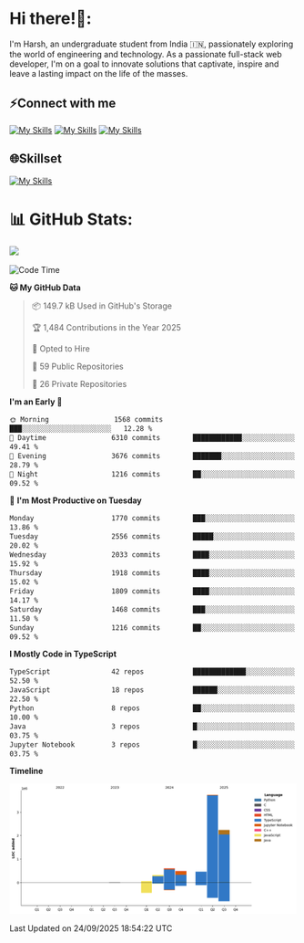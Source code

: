 
# Hi there!👋:
<p> I'm Harsh, an undergraduate student from India 🇮🇳, passionately exploring the world of engineering and technology. As a passionate full-stack web developer, I'm on a goal to innovate solutions that captivate, inspire and leave a lasting impact on the life of the masses. </p>

## ⚡Connect with me

[![My Skills](https://skillicons.dev/icons?i=gmail)](mailto:harshpandey.tech@gmail.com) [![My Skills](https://skillicons.dev/icons?i=linkedin)](https://linkedin.com/in/harsh3dev) [![My Skills](https://skillicons.dev/icons?i=twitter)](https://x.com/harshxai)

## 🌐Skillset
[![My Skills](https://skillicons.dev/icons?i=js,ts,react,nextjs,nodejs,tailwind,mongo,express,postgres,prisma,html,css,docker,aws,cpp,git,vscode,figma)](https://skillicons.dev)


# 📊 GitHub Stats:
![](https://komarev.com/ghpvc/?username=harsh3dev)

<!--START_SECTION:waka-->
![Code Time](http://img.shields.io/badge/Code%20Time-594%20hrs%2042%20mins-blue)

**🐱 My GitHub Data** 

> 📦 149.7 kB Used in GitHub's Storage 
 > 
> 🏆 1,484 Contributions in the Year 2025
 > 
> 💼 Opted to Hire
 > 
> 📜 59 Public Repositories 
 > 
> 🔑 26 Private Repositories 
 > 
**I'm an Early 🐤** 

```text
🌞 Morning                1568 commits        ███░░░░░░░░░░░░░░░░░░░░░░   12.28 % 
🌆 Daytime                6310 commits        ████████████░░░░░░░░░░░░░   49.41 % 
🌃 Evening                3676 commits        ███████░░░░░░░░░░░░░░░░░░   28.79 % 
🌙 Night                  1216 commits        ██░░░░░░░░░░░░░░░░░░░░░░░   09.52 % 
```
📅 **I'm Most Productive on Tuesday** 

```text
Monday                   1770 commits        ███░░░░░░░░░░░░░░░░░░░░░░   13.86 % 
Tuesday                  2556 commits        █████░░░░░░░░░░░░░░░░░░░░   20.02 % 
Wednesday                2033 commits        ████░░░░░░░░░░░░░░░░░░░░░   15.92 % 
Thursday                 1918 commits        ████░░░░░░░░░░░░░░░░░░░░░   15.02 % 
Friday                   1809 commits        ████░░░░░░░░░░░░░░░░░░░░░   14.17 % 
Saturday                 1468 commits        ███░░░░░░░░░░░░░░░░░░░░░░   11.50 % 
Sunday                   1216 commits        ██░░░░░░░░░░░░░░░░░░░░░░░   09.52 % 
```


**I Mostly Code in TypeScript** 

```text
TypeScript               42 repos            █████████████░░░░░░░░░░░░   52.50 % 
JavaScript               18 repos            ██████░░░░░░░░░░░░░░░░░░░   22.50 % 
Python                   8 repos             ██░░░░░░░░░░░░░░░░░░░░░░░   10.00 % 
Java                     3 repos             █░░░░░░░░░░░░░░░░░░░░░░░░   03.75 % 
Jupyter Notebook         3 repos             █░░░░░░░░░░░░░░░░░░░░░░░░   03.75 % 
```



**Timeline**

![Lines of Code chart](https://raw.githubusercontent.com/harsh3dev/harsh3dev/main/assets/bar_graph.png)


 Last Updated on 24/09/2025 18:54:22 UTC
<!--END_SECTION:waka-->

